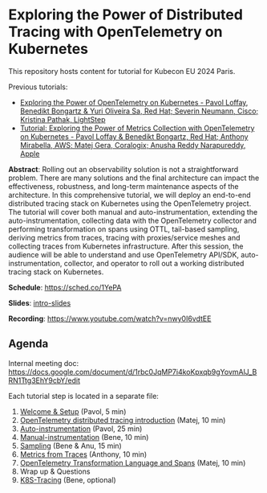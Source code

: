# Exploring the Power of Distributed Tracing with OpenTelemetry on Kubernetes

This repository hosts content for tutorial for Kubecon EU 2024 Paris.

Previous tutorials:
* [Exploring the Power of OpenTelemetry on Kubernetes - Pavol Loffay, Benedikt Bongartz & Yuri Oliveira Sa, Red Hat; Severin Neumann, Cisco; Kristina Pathak, LightStep](https://github.com/pavolloffay/kubecon-eu-2023-opentelemetry-kubernetes-tutorial)
* [Tutorial: Exploring the Power of Metrics Collection with OpenTelemetry on Kubernetes - Pavol Loffay & Benedikt Bongartz, Red Hat; Anthony Mirabella, AWS; Matej Gera, Coralogix; Anusha Reddy Narapureddy, Apple](https://github.com/pavolloffay/kubecon-na-2023-opentelemetry-kubernetes-metrics-tutorial)

__Abstract__: Rolling out an observability solution is not a straightforward problem. There are many solutions and the final architecture can impact the effectiveness, robustness, and long-term maintenance aspects of the architecture. In this comprehensive tutorial, we will deploy an end-to-end distributed tracing stack on Kubernetes using the OpenTelemetry project. The tutorial will cover both manual and auto-instrumentation, extending the auto-instrumentation, collecting data with the OpenTelemetry collector and performing transformation on spans using OTTL, tail-based sampling, deriving metrics from traces, tracing with proxies/service meshes and collecting traces from Kubernetes infrastructure. After this session, the audience will be able to understand and use OpenTelemetry API/SDK, auto-instrumentation, collector, and operator to roll out a working distributed tracing stack on Kubernetes.

__Schedule__: https://sched.co/1YePA

__Slides__: [intro-slides](./intro-slides.pdf)

__Recording__: https://www.youtube.com/watch?v=nwy0I6vdtEE

## Agenda

Internal meeting doc: https://docs.google.com/document/d/1rbc0JqMP7i4koKpxqb9gYovmAlJ_BRN1Ttg3EhY9cbY/edit

Each tutorial step is located in a separate file:

1. [Welcome & Setup](01-welcome-setup.md) (Pavol, 5 min)
1. [OpenTelemetry distributed tracing introduction](02-tracing-introduction.md) (Matej, 10 min)
1. [Auto-instrumentation](03-auto-instrumentation.md) (Pavol, 25 min)
1. [Manual-instrumentation](04-manual-instrumentation.md) (Bene, 10 min)
1. [Sampling](05-sampling.md) (Bene & Anu, 15 min)
1. [Metrics from Traces](06-RED-metrics.md) (Anthony, 10 min)
1. [OpenTelemetry Transformation Language and Spans](07-ottl.md) (Matej, 10 min)
1. Wrap up & Questions
1. [K8S-Tracing](08-k8s-tracing.md) (Bene, optional)
